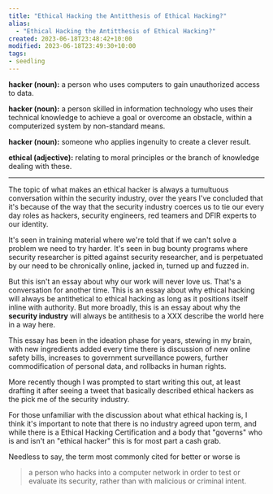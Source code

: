 ```yaml
---
title: "Ethical Hacking the Antitthesis of Ethical Hacking?"
alias:
  - "Ethical Hacking the Antitthesis of Ethical Hacking?"
created: 2023-06-18T23:48:42+10:00
modified: 2023-06-18T23:49:30+10:00
tags:
- seedling
---
```


**hacker (noun):** a person who uses computers to gain unauthorized access to data.

**hacker (noun):** a person skilled in information technology who uses their technical knowledge to achieve a goal or overcome an obstacle, within a computerized system by non-standard means.

**hacker (noun):** someone who applies ingenuity to create a clever result.

**ethical (adjective):** relating to moral principles or the branch of knowledge dealing with these.

***

The topic of what makes an ethical hacker is always a tumultuous conversation within the security industry, over the years I've concluded that it's because of the way that the security industry coerces us to tie our every day roles as hackers, security engineers, red teamers and DFIR experts to our identity.

It's seen in training material where we're told that if we can't solve a problem we need to try harder. It's seen in bug bounty programs where security researcher is pitted against security researcher, and is perpetuated by our need to be chronically online, jacked in, turned up and fuzzed in.

But this isn't an essay about why our work will never love us. That's a conversation for another time. This is an essay about why ethical hacking will always be antithetical to ethical hacking as long as it positions itself inline with authority. But more broadly, this is an essay about why the **security industry** will always be antithesis to a XXX describe the world here in a way here.

This essay has been in the ideation phase for years, stewing in my brain, with new ingredients added every time there is discussion of new online safety bills, increases to government surveillance powers, further commodification of personal data, and rollbacks in human rights.

More recently though I was prompted to start writing this out, at least drafting it after seeing a tweet that basically described ethical hackers as the pick me of the security industry.

For those unfamiliar with the discussion about what ethical hacking is, I think it's important to note that there is no industry agreed upon term, and while there is a Ethical Hacking Certification and a body that "governs" who is and isn't an "ethical hacker" this is for most part a cash grab.

Needless to say, the term most commonly cited for better or worse is
> a person who hacks into a computer network in order to test or evaluate its security, rather than with malicious or criminal intent.
